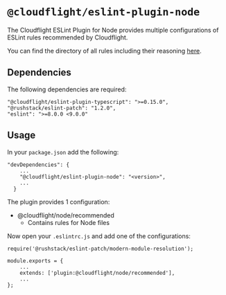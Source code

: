 # `@cloudflight/eslint-plugin-node`

The Cloudflight ESLint Plugin for Node provides multiple configurations of ESLint rules recommended by Cloudflight.

You can find the directory of all rules including their reasoning [here](src/configs).

## Dependencies

The following dependencies are required:

```
"@cloudflight/eslint-plugin-typescript": ">=0.15.0",
"@rushstack/eslint-patch": "1.2.0",
"eslint": ">=8.0.0 <9.0.0"
```

## Usage

In your `package.json` add the following:

```
"devDependencies": {
    ...
    "@cloudflight/eslint-plugin-node": "<version>",
    ...
  }
```

The plugin provides 1 configuration:

-   @cloudflight/node/recommended
    -   Contains rules for Node files

Now open your `.eslintrc.js` and add one of the configurations:

```
require('@rushstack/eslint-patch/modern-module-resolution');

module.exports = {
    ...
    extends: ['plugin:@cloudflight/node/recommended'],
    ...
};
```
